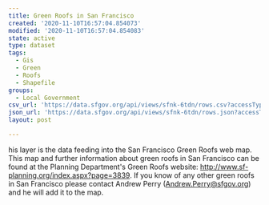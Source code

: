 ```yaml
---
title: Green Roofs in San Francisco
created: '2020-11-10T16:57:04.854073'
modified: '2020-11-10T16:57:04.854083'
state: active
type: dataset
tags:
  - Gis
  - Green
  - Roofs
  - Shapefile
groups:
  - Local Government
csv_url: 'https://data.sfgov.org/api/views/sfnk-6tdn/rows.csv?accessType=DOWNLOAD'
json_url: 'https://data.sfgov.org/api/views/sfnk-6tdn/rows.json?accessType=DOWNLOAD'
layout: post

---
```

his layer is the data feeding into the San Francisco Green Roofs web map. This map and further information about green roofs in San Francisco can be found at the Planning Department's Green Roofs website: http://www.sf-planning.org/index.aspx?page=3839. If you know of any other green roofs in San Francisco please contact Andrew Perry (Andrew.Perry@sfgov.org) and he will add it to the map.
